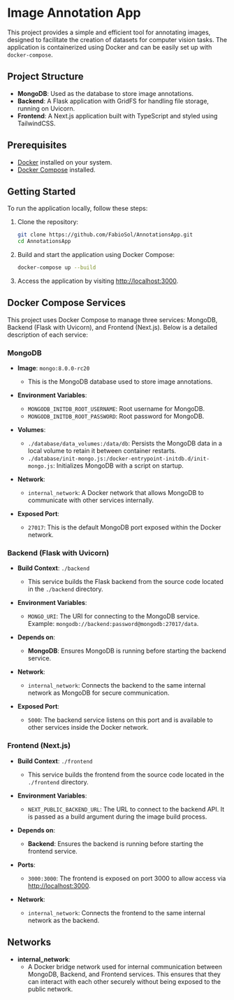 # Image Annotation App

This project provides a simple and efficient tool for annotating images, designed to facilitate the creation of datasets for computer vision tasks. The application is containerized using Docker and can be easily set up with `docker-compose`.

## Project Structure

- **MongoDB**: Used as the database to store image annotations.
- **Backend**: A Flask application with GridFS for handling file storage, running on Uvicorn.
- **Frontend**: A Next.js application built with TypeScript and styled using TailwindCSS.

## Prerequisites

- [Docker](https://www.docker.com/get-started) installed on your system.
- [Docker Compose](https://docs.docker.com/compose/) installed.

## Getting Started

To run the application locally, follow these steps:

1. Clone the repository:
   ```bash
   git clone https://github.com/FabioSol/AnnotationsApp.git
   cd AnnotationsApp
   ```


2. Build and start the application using Docker Compose:
   ```bash
   docker-compose up --build
   ```

3. Access the application by visiting  [http://localhost:3000](http://localhost:3000).


## Docker Compose Services

This project uses Docker Compose to manage three services: MongoDB, Backend (Flask with Uvicorn), and Frontend (Next.js). Below is a detailed description of each service:

### MongoDB

- **Image**: `mongo:8.0.0-rc20`
  - This is the MongoDB database used to store image annotations.
  
- **Environment Variables**:
  - `MONGODB_INITDB_ROOT_USERNAME`: Root username for MongoDB.
  - `MONGODB_INITDB_ROOT_PASSWORD`: Root password for MongoDB.
  
- **Volumes**:
  - `./database/data_volumes:/data/db`: Persists the MongoDB data in a local volume to retain it between container restarts.
  - `./database/init-mongo.js:/docker-entrypoint-initdb.d/init-mongo.js`: Initializes MongoDB with a script on startup.
  
- **Network**:
  - `internal_network`: A Docker network that allows MongoDB to communicate with other services internally.

- **Exposed Port**:
  - `27017`: This is the default MongoDB port exposed within the Docker network.

### Backend (Flask with Uvicorn)

- **Build Context**: `./backend`
  - This service builds the Flask backend from the source code located in the `./backend` directory.
  
- **Environment Variables**:
  - `MONGO_URI`: The URI for connecting to the MongoDB service. Example: `mongodb://backend:password@mongodb:27017/data`.
  
- **Depends on**: 
  - **MongoDB**: Ensures MongoDB is running before starting the backend service.
  
- **Network**:
  - `internal_network`: Connects the backend to the same internal network as MongoDB for secure communication.

- **Exposed Port**:
  - `5000`: The backend service listens on this port and is available to other services inside the Docker network.

### Frontend (Next.js)

- **Build Context**: `./frontend`
  - This service builds the frontend from the source code located in the `./frontend` directory.
  
- **Environment Variables**:
  - `NEXT_PUBLIC_BACKEND_URL`: The URL to connect to the backend API. It is passed as a build argument during the image build process.

- **Depends on**: 
  - **Backend**: Ensures the backend is running before starting the frontend service.
  
- **Ports**:
  - `3000:3000`: The frontend is exposed on port 3000 to allow access via [http://localhost:3000](http://localhost:3000).
  
- **Network**:
  - `internal_network`: Connects the frontend to the same internal network as the backend.

## Networks

- **internal_network**: 
  - A Docker bridge network used for internal communication between MongoDB, Backend, and Frontend services. This ensures that they can interact with each other securely without being exposed to the public network.

